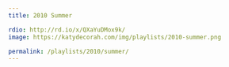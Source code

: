 ```yaml
---
title: 2010 Summer

rdio: http://rd.io/x/QXaYuDMox9k/
image: https://katydecorah.com/img/playlists/2010-summer.png

permalink: /playlists/2010/summer/
---
```

